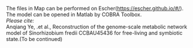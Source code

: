 The files in Map can be performed on Escher(https://escher.github.io/#/).<br />
The model can be opened in Matlab by COBRA Toolbox.<br />
*Please cite:*<br />
Anqiang Ye, .et al., Reconstruction of the genome-scale metabolic network model of Sinorhizobium fredii CCBAU45436 for free-living and symbiotic state.(To be continued)
